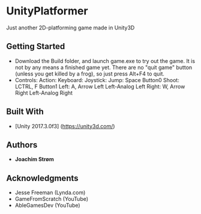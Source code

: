 # UnityPlatformer

Just another 2D-platforming game made in Unity3D

## Getting Started

* Download the Build folder, and launch game.exe to try out the game.
  It is not by any means a finished game yet. There are no "quit game" button (unless you get killed by a frog), so just press Alt+F4 to quit.
* Controls:
	Action: 			Keyboard:						Joystick:
  Jump:					Space								Button0
  Shoot:				LCTRL, F 						Button1
  Left:					A, Arrow Left				Left-Analog Left
  Right:				W, Arrow Right			Left-Analog Right


## Built With

* [Unity 2017.3.0f3] (https://unity3d.com/)

## Authors

* **Joachim Strøm**

## Acknowledgments

* Jesse Freeman (Lynda.com)
* GameFromScratch (YouTube)
* AbleGamesDev (YouTube)

